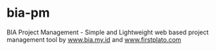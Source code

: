 # bia-pm
BIA Project Management - Simple and Lightweight web based project management tool by www.bia.my.id and www.firstplato.com
